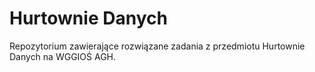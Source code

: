 # Hurtownie Danych
Repozytorium zawierające rozwiązane zadania z przedmiotu Hurtownie Danych na WGGIOŚ AGH.
